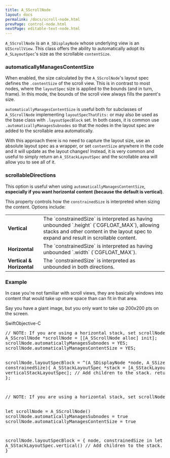 ```yaml
---
title: A_SScrollNode
layout: docs
permalink: /docs/scroll-node.html
prevPage: control-node.html
nextPage: editable-text-node.html
---
```


`A_SScrollNode` is an `A_SDisplayNode` whose underlying view is an `UIScrollView`. This class offers the ability to automatically adopt its `A_SLayoutSpec`'s size as the scrollable `contentSize`. 

### automaticallyManagesContentSize

When enabled, the size calculated by the `A_SScrolNode`'s layout spec defines the `.contentSize` of the scroll view. This is in contrast to most nodes, where the `layoutSpec` size is applied to the bounds (and in turn, frame). In this mode, the bounds of the scroll view always fills the parent's size. 

`automaticallyManagesContentSize` is useful both for subclasses of `A_SScrollNode` implementing `layoutSpecThatFits:` or may also be used as the base class with `.layoutSpecBlock` set. In both cases, it is common use `.automaticallyManagesSubnodes` so that the nodes in the layout spec are added to the scrollable area automatically. 

With this approach there is no need to capture the layout size, use an absolute layout spec as a wrapper, or set `contentSize` anywhere in the code and it will update as the layout changes! Instead, it is very common and useful to simply return an `A_SStackLayoutSpec` and the scrollable area will allow you to see all of it. 

### scrollableDirections 

This option is useful when using `automaticallyManagesContentSize`, <b>especially if you want horizontal content (because the default is vertical)</b>.

This property controls how the `constrainedSize` is interpreted when sizing the content. Options include:

<table style="width:100%" class = "paddingBetweenCols">
  <tr>
    <td><b>Vertical</b></td>
    <td>The `constrainedSize` is interpreted as having unbounded `.height` (`CGFLOAT_MAX`), allowing stacks and other content in the layout spec to expand and result in scrollable content.</td> 
  </tr>
  <tr>
    <td><b>Horizontal</b></td>
    <td>The `constrainedSize` is interpreted as having unbounded `.width` (`CGFLOAT_MAX`).</td> 
  </tr>
  <tr>
    <td><b>Vertical & Horizontal</b></td>
    <td>The `constrainedSize` is interpreted as unbounded in both directions.</td>
  </tr>
</table>

### Example

In case you're not familiar with scroll views, they are basically windows into content that would take up more space than can fit in that area.

Say you have a giant image, but you only want to take up 200x200 pts on the screen.

<div class = "highlight-group">
<span class="language-toggle"><a data-lang="swift" class="swiftButton">Swift</a><a data-lang="objective-c" class = "active objcButton">Objective-C</a></span>

<div class = "code">
<pre lang="objc" class="objcCode">
// NOTE: If you are using a horizontal stack, set scrollNode.scrollableDirections.
A_SScrollNode *scrollNode = [[A_SScrollNode alloc] init];
scrollNode.automaticallyManagesSubnodes = YES;
scrollNode.automaticallyManagesContentSize = YES;

scrollNode.layoutSpecBlock = ^(A_SDisplayNode *node, A_SSizeRange constrainedSize){
  A_SStackLayoutSpec *stack = [A_SStackLayoutSpec verticalStackLayoutSpec];
  // Add children to the stack.
  return stack;
};

</pre>
<pre lang="swift" class = "swiftCode hidden">
// NOTE: If you are using a horizontal stack, set scrollNode.scrollableDirections.

let scrollNode = A_SScrollNode()
scrollNode.automaticallyManagesSubnodes = true
scrollNode.automaticallyManagesContentSize = true

scrollNode.layoutSpecBlock = { node, constrainedSize in
  let stack = A_SStackLayoutSpec.vertical()
  // Add children to the stack.
  return stack
}

</pre>
</div>
</div>
